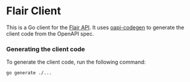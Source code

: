 # Flair Client

This is a Go client for the [Flair API](https://flair.co/api/). It uses 
[oapi-codegen](https://github.com/oapi-codegen/oapi-codegen) to generate the client code from the OpenAPI spec.

### Generating the client code

To generate the client code, run the following command:

```bash
go generate ./...
```